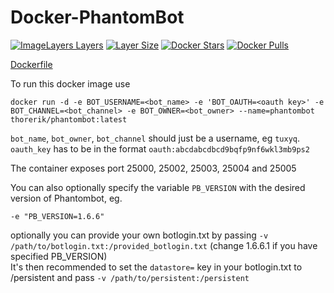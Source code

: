Docker-PhantomBot
=================
[![ImageLayers Layers](https://img.shields.io/imagelayers/layers/thorerik/phantombot/latest.svg?style=flat-square)](https://imagelayers.io/?images=thorerik/phantombot:latest) [![Layer Size](https://badge.imagelayers.io/thorerik/phantombot:latest.svg)](https://imagelayers.io/?images=thorerik/phantombot:latest) [![Docker Stars](https://img.shields.io/docker/stars/thorerik/phantombot.svg?style=flat-square)](https://hub.docker.com/r/thorerik/phantombot/) [![Docker Pulls](https://img.shields.io/docker/pulls/thorerik/phantombot.svg?style=flat-square)](https://hub.docker.com/r/thorerik/phantombot/)

[Dockerfile][1]

To run this docker image use

    docker run -d -e BOT_USERNAME=<bot_name> -e 'BOT_OAUTH=<oauth key>' -e BOT_CHANNEL=<bot_channel> -e BOT_OWNER=<bot_owner> --name=phantombot thorerik/phantombot:latest

 ```bot_name```, ```bot_owner```, ```bot_channel``` should just be a username, eg ```tuxyq```. ```oauth_key``` has to be in the format ```oauth:abcdabcdbcd9bqfp9nf6wkl3mb9ps2```

The container exposes port 25000, 25002, 25003, 25004 and 25005

You can also optionally specify the variable ```PB_VERSION``` with the desired version of Phantombot, eg.
```
-e "PB_VERSION=1.6.6"
```

optionally you can provide your own botlogin.txt by passing ```-v /path/to/botlogin.txt:/provided_botlogin.txt``` (change 1.6.6.1 if you have specified PB_VERSION)  
It's then recommended to set the ```datastore=``` key in your botlogin.txt to /persistent and pass ```-v /path/to/persistent:/persistent```

[1]: https://github.com/thorerik/docker-phantombot/blob/master/Dockerfile
